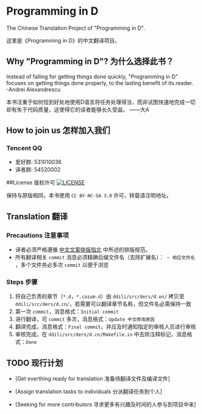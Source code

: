 # Programming in D
The Chinese Translation Project of "Programming in D".

这里是《Programming in D》的中文翻译项目。

## Why "Programming in D"? 为什么选择此书？
Instead of falling for getting things done quickly, "Programming in D" focuses on getting things done properly, to the lasting benefit of its reader. -Andrei Alexandrescu

本书注重于如何恰到好处地使用D语言将任务处理得当，而非试图快速地完成一切却有失于代码质量，这使得它的读者能够长久受益。 ——大A

## How to join us 怎样加入我们
### Tencent QQ
 - 爱好群: 531010036
 - 译者群: 54520002

##License 版权许可 [![LICENSE][license-badge]][license-url]

[license-badge]: http://ddili.org/image/cc_88x31.png
[license-url]: http://creativecommons.org/licenses/by-nc-sa/3.0/us/
保持与原版相同，本书使用 `CC BY-NC-SA 3.0` 许可，转载请注明地址。

## Translation 翻译
### Precautions 注意事项
 - 译者必须严格遵循 [中文文案排版指北](https://github.com/sparanoid/chinese-copywriting-guidelines) 中所述的排版规范。
 - 所有翻译相关 `commit` 消息必须精确后缀文件名（去除扩展名）：` ~ 相应文件名` ，多个文件务必多次 `commit` 以便于浏览

### Steps 步骤
 1. 将自己负责的章节（`*.d`，`*.cozum.d`）由 `ddili/src/ders/d.en/` 拷贝至 `ddili/src/ders/d.cn/`，若需要可以翻译章节名称，但文件名必需保持一致
 2. 第一次 `commit`，消息格式：`Initial commit`
 3. 进行翻译，可 `commit` 多次，消息格式：`Update 中文修改原因`
 4. 翻译完成，消息格式：`Final commit`，并应及时通知指定的审核人员进行审核
 5. 审核完成，在 `ddili/src/ders/d.cn/Makefile.in` 中去除注释标记，消息格式：`Done`

## TODO 现行计划
- [Get everthing ready for translation 准备待翻译文件及编译文件] 

- [Assign translation tasks to individuals 分派翻译任务到个人] 

- [Seeking for more contributors 寻求更多有兴趣及时间的人参与到项目中来] 
